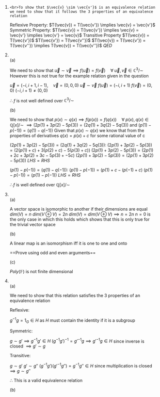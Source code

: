 1. 
	   <br>To show that $\vec{v} \sim \vec{v'}$ is an equivalence relation we need to show that it follows the 3 properties of an equivalence relation
	
	Reflexive Property:
		$T(\vec{v}) = T(\vec{v'}) \implies \vec{v} = \vec{v'}$
	Symmetric Property:
		$T(\vec{v}) = T(\vec{v'}) \implies \vec{v} = \vec{v'} \implies \vec{v'} = \vec{v}$
	Transitive Property
		$T(\vec{v}) = T(\vec{v'})$
		$T(\vec{v'}) = T(\vec{v''})$
		$T(\vec{v}) = T(\vec{v'}) = T(\vec{v''}) \implies T(\vec{v}) = T(\vec{v''})$
	$QED$

2. <br>(a)
	
	We need to show that $\vec{u} \sim \vec{v} \implies f(\vec{u}) = f(\vec{v}) \quad \forall \; \vec{u}, \vec{v} \in \mathbb{C}^3/\sim$
	However this is not true for the example relation given in the question
	
	$\vec{u} = (-i, i + 1, i -1), \quad \vec{v} = (0,0,0)$ 
	$\vec{u} \sim \vec{v}$
	$f(\vec{u}) = (-i, i + 1)$
	$f(\vec{v}) = (0,0)$
	$(-i, i + 1) \neq (0,0)$
	
	$\therefore \; f$ is not well defined over $\mathbb{C}^3/\sim$
	
	(b)
	
	We need to show that $p(x) \sim q(x) \implies f(p(x)) = f(q(x)) \quad \forall \; p(x), q(x) \in \mathbb{Q}[x]/\sim$
	$\implies (2p(1) + 3p(2) - 5p(3)) = (2q(1) + 3q(2) - 5q(3)) \text{ and } (p(1) - p(-1)) = (q(1) - q(-1))$
	Given that $p(x) \sim q(x)$ we know that from the properties of derivatives $q(x) = p(x) + c$ for some rational value of c 
	
	$(2p(1) + 3p(2) - 5p(3)) = (2q(1) + 3q(2) - 5q(3))$:
	$(2p(1) + 3p(2) - 5p(3)) = (2(p(1) + c) + 3(p(2) + c) - 5(p(3) + c))$
	$(2p(1) + 3p(2) - 5p(3)) = (2p(1) + 2c + 3p(2) + 3c - 5p(3) + -5c)$
	$(2p(1) + 3p(2) - 5p(3)) = (2p(1) + 3p(2) - 5p(3))$
	$LHS = RHS$
	
	$(p(1) - p(-1)) = (q(1) - q(-1))$:
	$(p(1) - p(-1)) = (p(1) + c -(p(-1) + c)$
	$(p(1) - p(-1)) = (p(1) - p(-1))$
	$LHS = RHS$
	
	$\therefore f$ is well defined over $\mathbb{Q}[x]/\sim$

3. <br>(a)
	
	A vector space is isomorphic to another if their dimensions are equal
	$dim(V) = n$
	$dim(V \oplus V) = 2n$
	$dim(V) = dim(V \oplus V) \implies n = 2n$
	$n = 0$ is the only case in which this holds which shows that this is only true for the trivial vector space
	
	(b)
	
	A linear map is an isomorphism iff it is one to one and onto
	
	==Prove using odd and even arguments==
	
	(c)
	
	$Poly(\mathbb{F})$ is not finite dimensional

4. <br>(a)
	
	We need to show that this relation satisfies the 3 properties of an equivalence relation
	
	Reflexive:
	
	$g^{-1}g = 1_G \in H$ as $H$ must contain the identity if it is a subgroup
	
	Symmetric:
	
	$g \sim g' \implies g^{-1}g' \in H$
	$(g^{-1}g')^{-1} = g{'}^{-1}g \implies g{'}^{-1}g \in H$ since inverse is closed
	$\implies g' \sim g$
	
	Transitive:
	
	$g \sim g'$
	$g' \sim g''$
	$(g^{-1}g')(g{'}^{-1}g'') = g^{-1}g'' \in H$ since multiplication is closed
	$\implies g \sim g''$
	
	$\therefore$ This is a valid equivalence relation
	
	(b)
	
	
